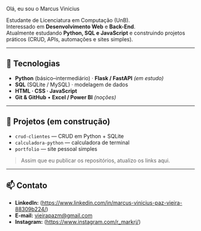  Olá, eu sou o Marcus Vinicius 

Estudante de Licenciatura em Computação (UnB).  
Interessado em **Desenvolvimento Web** e **Back-End**.  
Atualmente estudando **Python, SQL e JavaScript** e construindo projetos práticos (CRUD, APIs, automações e sites simples).

---

## 🧰 Tecnologias
- **Python** (básico–intermediário) · **Flask / FastAPI** *(em estudo)*
- **SQL** (SQLite / MySQL) · modelagem de dados
- **HTML · CSS · JavaScript**
- **Git & GitHub** • **Excel / Power BI** *(noções)*

---

## 🚀 Projetos (em construção)
- `crud-clientes` — CRUD em Python + SQLite
- `calculadora-python` — calculadora de terminal
- `portfolio` — site pessoal simples

> Assim que eu publicar os repositórios, atualizo os links aqui.

---

## 📫 Contato
- **LinkedIn:** (https://www.linkedin.com/in/marcus-vinicius-paz-vieira-88309b224/)
- **E-mail:** vieirapazm@gmail.com
- **Instagram:** (https://www.instagram.com/r_markrj/)


